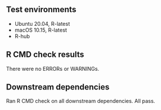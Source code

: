 ## Test environments

* Ubuntu 20.04, R-latest
* macOS 10.15, R-latest
* R-hub

## R CMD check results

There were no ERRORs or WARNINGs.

## Downstream dependencies

Ran R CMD check on all downstream dependencies. All pass.

